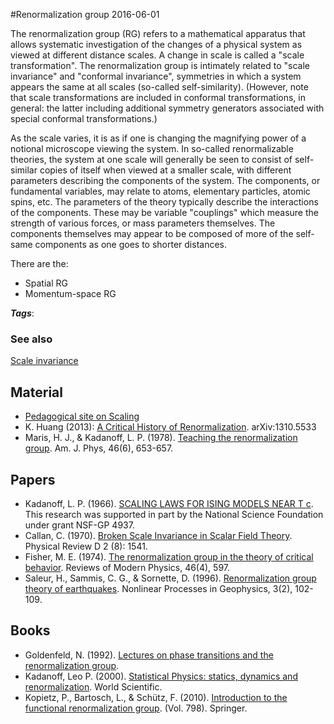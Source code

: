 
#Renormalization group
2016-06-01

The renormalization group (RG) refers to a mathematical apparatus that allows systematic investigation of the changes of a physical system as viewed at different distance scales.
A change in scale is called a "scale transformation". The renormalization group is intimately related to "scale invariance" and "conformal invariance", symmetries in which a system appears the same at all scales (so-called self-similarity). (However, note that scale transformations are included in conformal transformations, in general: the latter including additional symmetry generators associated with special conformal transformations.)

As the scale varies, it is as if one is changing the magnifying power of a notional microscope viewing the system. In so-called renormalizable theories, the system at one scale will generally be seen to consist of self-similar copies of itself when viewed at a smaller scale, with different parameters describing the components of the system. The components, or fundamental variables, may relate to atoms, elementary particles, atomic spins, etc. The parameters of the theory typically describe the interactions of the components. These may be variable "couplings" which measure the strength of various forces, or mass parameters themselves. The components themselves may appear to be composed of more of the self-same components as one goes to shorter distances.

There are the:
* Spatial RG
* Momentum-space RG

***Tags***: 

### See also
[Scale invariance](/scale_invariance)
## Material
* [Pedagogical site on Scaling](http://www.av8n.com/physics/scaling.htm)
* K. Huang (2013): [A Critical History of Renormalization](http://arxiv.org/pdf/1310.5533). arXiv:1310.5533
* Maris, H. J., & Kadanoff, L. P. (1978). [Teaching the renormalization group](http://server.physics.miami.edu/~curtright/MarisKadanoffAmJPhys1978.pdf). Am. J. Phys, 46(6), 653-657.

## Papers
* Kadanoff, L. P. (1966). [SCALING LAWS FOR ISING MODELS NEAR T c](http://www.johnboccio.com/courses/Physics120_2008/docs/btw.pdf). This research was supported in part by the National Science Foundation under grant NSF-GP 4937.
* Callan, C. (1970). [Broken Scale Invariance in Scalar Field Theory](http://journals.aps.org/prd/abstract/10.1103/PhysRevD.2.1541). Physical Review D 2 (8): 1541.
* Fisher, M. E. (1974). [The renormalization group in the theory of critical behavior](http://journals.aps.org/rmp/abstract/10.1103/RevModPhys.46.597). Reviews of Modern Physics, 46(4), 597.
* Saleur, H., Sammis, C. G., & Sornette, D. (1996). [Renormalization group theory of earthquakes](https://hal.archives-ouvertes.fr/docs/00/33/10/40/PDF/npg-3-102-1996.pdf). Nonlinear Processes in Geophysics, 3(2), 102-109.

## Books
* Goldenfeld, N. (1992). [Lectures on phase transitions and the renormalization group](https://www.goodreads.com/book/show/276841.Lectures_On_Phase_Transitions_And_The_Renormalization_Group).
* Kadanoff, Leo P. (2000). [Statistical Physics: statics, dynamics and renormalization](https://www.goodreads.com/book/show/1739247.Statistical_Physics). World Scientific.
* Kopietz, P., Bartosch, L., & Schütz, F. (2010). [Introduction to the functional renormalization group](https://www.goodreads.com/book/show/7798513-introduction-to-the-functional-renormalization-group). (Vol. 798). Springer.



